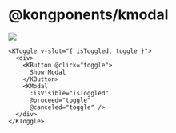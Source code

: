 # @kongponents/kmodal

[![](https://img.shields.io/npm/v/@kongponents/kmodal.svg?style=flat-square)](https://www.npmjs.com/package/@kongponents/kmodal)


```vue
<KToggle v-slot="{ isToggled, toggle }">
  <div>
    <KButton @click="toggle">
      Show Modal
    </KButton>
    <KModal
      :isVisible="isToggled"
      @proceed="toggle"
      @canceled="toggle" />
  </div>
</KToggle>
```
